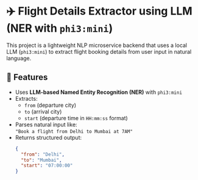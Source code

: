 # ✈️ Flight Details Extractor using LLM (NER with `phi3:mini`)

This project is a lightweight NLP microservice backend that uses a local LLM (`phi3:mini`) to extract flight booking details from user input in natural language.

## 🚀 Features

- Uses **LLM-based Named Entity Recognition (NER)** with `phi3:mini`
- Extracts:
  - `from` (departure city)
  - `to` (arrival city)
  - `start` (departure time in `HH:mm:ss` format)
- Parses natural input like:  
  `"Book a flight from Delhi to Mumbai at 7AM"`
- Returns structured output:
  ```json
  {
    "from": "Delhi",
    "to": "Mumbai",
    "start": "07:00:00"
  }
